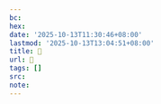 ```yaml
---
bc:
hex:
date: '2025-10-13T11:30:46+08:00'
lastmod: '2025-10-13T13:04:51+08:00'
title: 󰧃
url: 󰧃
tags: []
src:
note:
---
```

